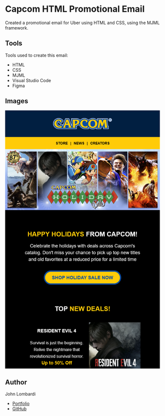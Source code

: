 # Capcom HTML Promotional Email

Created a promotional email for Uber using HTML and CSS, using the MJML framework.

## Tools

Tools used to create this email:

- HTML
- CSS
- MJML
- Visual Studio Code
- Figma

## Images

![Project Preview Image](/images/preview.png)

## Author

John Lombardi

- [Portfolio](https://johnlombardi389.github.io/emaildev/)
- [GitHub](https://github.com/johnlombardi389)
